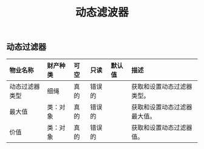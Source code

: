 ﻿---
title: 动态滤波器
second_title: Aspose.Cells Cloud Documen
type: docs
url: /zh/specification/model/dynamicfilter/
description: Aspose.Cells 云模型规范：DynamicFilter。轻松处理 Excel 和其他电子表格文档，具有打开、生成、编辑、拆分、合并、比较和转换等功能
weight: 50
---
## **动态过滤器**

 

|物业名称|财产种类|可空|只读|默认值|描述|
|:- |:- |:- |:- |:- |:- |
|动态过滤器类型|细绳|真的|错误的||获取和设置动态过滤器类型。|
|最大值|类：对象|真的|错误的||获取和设置动态过滤器最大值。|
|价值|类：对象|真的|错误的||获取和设置动态过滤器值。|

